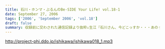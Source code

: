 ```yaml
---
title: 石川・ホンマ・ぶるんのBe-SIDE Your Life! vol.18-1
date: September 27, 2006
tags: ['2006', 'September 2006', 'vol.18']
draft: false
summary: 収録前に交わされた通信記録より抜粋↓生江『石川さん、今どこっすか・・・あのぅ〜〜』石川『生江．．．おまえの言わんとしていることはワカッテイル．．．』生江『そうですか．．．ちなみにメガネの二人はまだこのことを知りません．．．』石川『そうか。。。とりあえずオレの到着を待て！』緊急の様相でビッグバイクを一路有楽町へ走らせる石川．．．そして〜〜〜〜〜いつもどおり、軽く遅刻気味に開始されたビーサイ収録。本日のオープニングは、有楽町を襲った極々プライベートなお話に戦慄を覚えた三十♂たちの挽歌である。内容的には、ある意味雑誌「AERA」によく特集されているような状況がここにはある。メガネコンビは、石川元帥から発せられるサプライズ発言に抗うことなくサプライズするのであった・・・NAMAE
---
```


http://project-phi.ddo.jp/ishikawa/ishikawa018_1.mp3